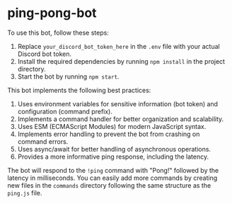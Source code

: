# ping-pong-bot

To use this bot, follow these steps:

1. Replace `your_discord_bot_token_here` in the `.env` file with your actual Discord bot token.
2. Install the required dependencies by running `npm install` in the project directory.
3. Start the bot by running `npm start`.


This bot implements the following best practices:

1. Uses environment variables for sensitive information (bot token) and configuration (command prefix).
2. Implements a command handler for better organization and scalability.
3. Uses ESM (ECMAScript Modules) for modern JavaScript syntax.
4. Implements error handling to prevent the bot from crashing on command errors.
5. Uses async/await for better handling of asynchronous operations.
6. Provides a more informative ping response, including the latency.


The bot will respond to the `!ping` command with "Pong!" followed by the latency in milliseconds. You can easily add more commands by creating new files in the `commands` directory following the same structure as the `ping.js` file.
